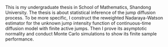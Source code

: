 This is my undergraduate thesis in School of Mathematics, Shandong University. The thesis is about statistical inference of the jump diffusion process. To be more specific, I construct the reweighted Nadaraya-Watson estimator for the unknown jump intensity function of continuous-time diffusion model with finite active jumps. Then I prove its asymptotic normality and conduct Monte Carlo simulations to show its finite sample performance. 
